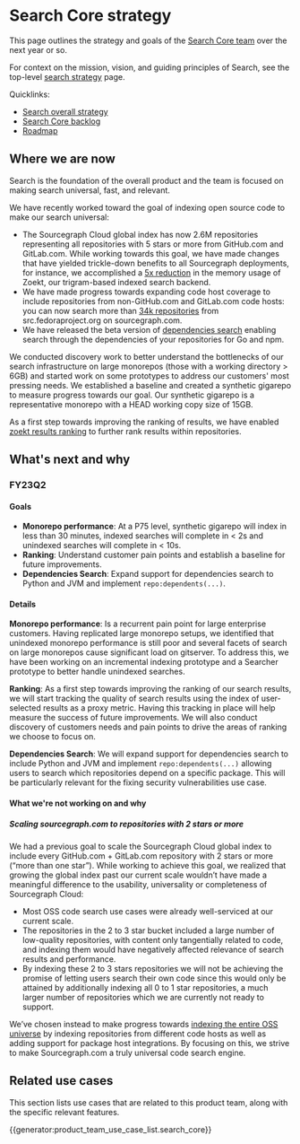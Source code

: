 # Search Core strategy

This page outlines the strategy and goals of the [Search Core team](../../../../departments/product-engineering/engineering/code-graph/search/core.md) over the next year or so.

For context on the mission, vision, and guiding principles of Search, see the top-level [search strategy](index.md) page.

Quicklinks:

- [Search overall strategy](../index.md)
- [Search Core backlog](https://github.com/sourcegraph/sourcegraph/issues?q=is%3Aopen+is%3Aissue+label%3Ateam%2Fsearch-core)
- [Roadmap](https://github.com/orgs/sourcegraph/projects/214/views/21?filterQuery=quarter%3A%22FY23+Q2%22+owning-team%3A%22Search+core%22+)

## Where we are now

Search is the foundation of the overall product and the team is focused on making search universal, fast, and relevant.

We have recently worked toward the goal of indexing open source code to make our search universal:

- The Sourcegraph Cloud global index has now 2.6M repositories representing all repositories with 5 stars or more from GitHub.com and GitLab.com. While working towards this goal, we have made changes that have yielded trickle-down benefits to all Sourcegraph deployments, for instance, we accomplished a [5x reduction](https://about.sourcegraph.com/blog/zoekt-memory-optimizations-for-sourcegraph-cloud/) in the memory usage of Zoekt, our trigram-based indexed search backend.
- We have made progress towards expanding code host coverage to include repositories from non-GitHub.com and GitLab.com code hosts: you can now search more than [34k repositories](https://sourcegraph.com/search?q=context:global+r:%5Esrc%5C.fedoraproject%5C.org/+type:repo+count:all&patternType=literal) from src.fedoraproject.org on sourcegraph.com.
- We have released the beta version of [dependencies search](https://docs.sourcegraph.com/code_search/how-to/dependencies_search) enabling search through the dependencies of your repositories for Go and npm.

We conducted discovery work to better understand the bottlenecks of our search infrastructure on large monorepos (those with a working directory > 6GB) and started work on some prototypes to address our customers' most pressing needs. We established a baseline and created a synthetic gigarepo to measure progress towards our goal. Our synthetic gigarepo is a representative monorepo with a HEAD working copy size of 15GB.

As a first step towards improving the ranking of results, we have enabled [zoekt results ranking](https://docs.sourcegraph.com/dev/background-information/architecture/indexed-ranking#result-ranking) to further rank results within repositories.

## What's next and why

### FY23Q2

#### Goals

- **Monorepo performance**: At a P75 level, synthetic gigarepo will index in less than 30 minutes, indexed searches will complete in < 2s and unindexed searches will complete in < 10s.
- **Ranking**: Understand customer pain points and establish a baseline for future improvements.
- **Dependencies Search**: Expand support for dependencies search to Python and JVM and implement `repo:dependents(...)`.

#### Details

**Monorepo performance**: Is a recurrent pain point for large enterprise customers. Having replicated large monorepo setups, we identified that unindexed monorepo performance is still poor and several facets of search on large monorepos cause significant load on gitserver. To address this, we have been working on an incremental indexing prototype and a Searcher prototype to better handle unindexed searches.

**Ranking**: As a first step towards improving the ranking of our search results, we will start tracking the quality of search results using the index of user-selected results as a proxy metric. Having this tracking in place will help measure the success of future improvements. We will also conduct discovery of customers needs and pain points to drive the areas of ranking we choose to focus on.

**Dependencies Search**: We will expand support for dependencies search to include Python and JVM and implement `repo:dependents(...)` allowing users to search which repositories depend on a specific package. This will be particularly relevant for the fixing security vulnerabilities use case.

#### What we're not working on and why

##### Scaling sourcegraph.com to repositories with 2 stars or more

We had a previous goal to scale the Sourcegraph Cloud global index to include every GitHub.com + GitLab.com repository with 2 stars or more (“more than one star”). While working to achieve this goal, we realized that growing the global index past our current scale wouldn’t have made a meaningful difference to the usability, universality or completeness of Sourcegraph Cloud:

- Most OSS code search use cases were already well-serviced at our current scale.
- The repositories in the 2 to 3 star bucket included a large number of low-quality repositories, with content only tangentially related to code, and indexing them would have negatively affected relevance of search results and performance.
- By indexing these 2 to 3 stars repositories we will not be achieving the promise of letting users search their own code since this would only be attained by additionally indexing all 0 to 1 star repositories, a much larger number of repositories which we are currently not ready to support.

We’ve chosen instead to make progress towards [indexing the entire OSS universe](https://about.sourcegraph.com/blog/why-index-the-oss-universe/) by indexing repositories from different code hosts as well as adding support for package host integrations. By focusing on this, we strive to make Sourcegraph.com a truly universal code search engine.

## Related use cases

This section lists use cases that are related to this product team, along with the specific relevant features.

{{generator:product_team_use_case_list.search_core}}
